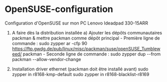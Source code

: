 # OpenSUSE-configuration
Configuration d'OpenSUSE sur mon PC Lenovo Ideadpad 330-15ARR

1. A faire dès la distribution installée
	a) Ajouter les dépôts communautaires packman & mettre packman comme dépôt principal
		- Première ligne de commande :
			sudo zypper ar -cfp 90 https://ftp.gwdg.de/pub/linux/misc/packman/suse/openSUSE_Tumbleweed/ packman
		- Seconde ligne de commande :
			sudo zypper dup --from packman --allow-vendor-change

2. Installation driver ethernet (packman doit être installé avant)
 	sudo zypper in r8168-kmp-default
	sudo zypper in r8168-blacklist-r8169

